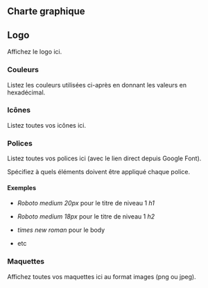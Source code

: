 ## Charte graphique

## Logo

Affichez le logo ici.

### Couleurs

Listez les couleurs utilisées ci-après en donnant les valeurs en hexadécimal.

### Icônes

Listez toutes vos icônes ici.

### Polices

Listez toutes vos polices ici (avec le lien direct depuis Google Font).

Spécifiez à quels éléments doivent être appliqué chaque police.

#### Exemples

- *Roboto medium 20px* pour le titre de niveau 1 *h1*

- *Roboto medium 18px* pour le titre de niveau 1 *h2*

- *times new roman* pour le body

- etc

### Maquettes

Affichez toutes vos maquettes ici au format images (png ou jpeg).
